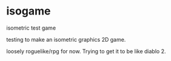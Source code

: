 # isogame
isometric test game

testing to make an isometric graphics 2D game.

loosely roguelike/rpg for now. Trying to get it to be like diablo 2.

